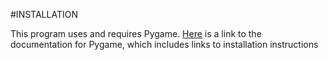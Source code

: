 #INSTALLATION

This program uses and requires Pygame. [Here](http://www.pygame.org/docs/) is a link to the documentation for Pygame, which includes links to installation instructions
